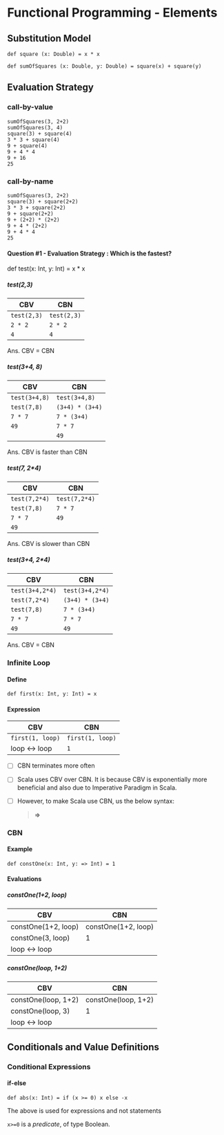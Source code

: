 # Functional Programming - Elements

## Substitution Model

    def square (x: Double) = x * x

    def sumOfSquares (x: Double, y: Double) = square(x) + square(y)

## Evaluation Strategy

### call-by-value

    sumOfSquares(3, 2+2)
    sumOfSquares(3, 4)
    square(3) + square(4)
    3 * 3 + square(4)
    9 + square(4)
    9 + 4 * 4
    9 + 16
    25


### call-by-name

    sumOfSquares(3, 2+2)
    square(3) + square(2+2)
    3 * 3 + square(2+2)
    9 + square(2+2)
    9 + (2+2) * (2+2)
    9 + 4 * (2+2)
    9 + 4 * 4
    25

#### Question #1 - Evaluation Strategy : Which is the fastest?
def test(x: Int, y: Int) = x * x

##### test(2,3)
| CBV | CBN |
|--|--|
| `test(2,3)` | `test(2,3)` |
| `2 * 2` | `2 * 2` |
| `4` | `4` |

Ans. CBV = CBN

##### test(3+4, 8)
| CBV | CBN |
|--|--|
| `test(3+4,8)` | `test(3+4,8)` |
| `test(7,8)` | `(3+4) * (3+4)` |
| `7 * 7` | `7 * (3+4)` |
| `49` | `7 * 7` |
|  | `49` |

Ans. CBV is faster than CBN
	
##### test(7, 2*4)
| CBV | CBN |
|--|--|
| `test(7,2*4)` | `test(7,2*4)` |
| `test(7,8)` | `7 * 7` |
| `7 * 7` | `49` |
| `49` |  |

Ans. CBV is slower than CBN

##### test(3+4, 2*4)
| CBV | CBN |
|--|--|
| `test(3+4,2*4)` | `test(3+4,2*4)` |
| `test(7,2*4)` | `(3+4) * (3+4)` |
| `test(7,8)` | `7 * (3+4)` |
| `7 * 7` | `7 * 7` |
| `49` | `49` |

Ans. CBV = CBN	


### Infinite Loop
#### Define

    def first(x: Int, y: Int) = x

#### Expression

| CBV | CBN |
|--|--|
| `first(1, loop)` | `first(1, loop)` |
| loop <-> loop | `1` |

 - [ ] CBN terminates more often
 - [ ] Scala uses CBV over CBN.  It is because CBV is exponentially more beneficial and also due to Imperative Paradigm in Scala.
 - [ ] However, to make Scala use CBN, us the below syntax:

	> **=>**

### CBN
#### Example

    def constOne(x: Int, y: => Int) = 1

#### Evaluations
##### constOne(1+2, loop)
| CBV | CBN |
|--|--|
| constOne(1+2, loop) | constOne(1+2, loop) |
| constOne(3, loop) | 1 |
| loop <-> loop |  |

##### constOne(loop, 1+2)
| CBV | CBN |
|--|--|
| constOne(loop, 1+2) | constOne(loop, 1+2) |
| constOne(loop, 3) | 1 |
| loop <-> loop |  |

## Conditionals and Value Definitions

### Conditional Expressions
#### if-else

    def abs(x: Int) = if (x >= 0) x else -x

The above is used for expressions and not statements

`x>=0` is a *predicate*, of type Boolean.
<!--stackedit_data:
eyJoaXN0b3J5IjpbMTc1NDExNzA5NSwtNDk4ODUwMTMwLDYzMz
UxNzY0MiwxODYxMDY2Nzg3LDE5ODgxNzc0MDFdfQ==
-->